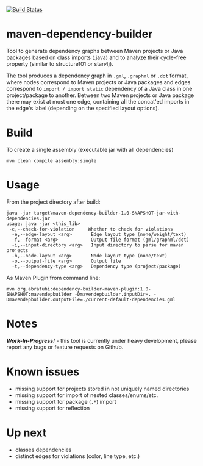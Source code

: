 [![Build Status](https://travis-ci.org/coiouhkc/maven-dependency-builder.svg)](https://travis-ci.org/coiouhkc/maven-dependency-builder)

# maven-dependency-builder
Tool to generate dependency graphs between Maven projects or Java packages based on class imports (.java) and to analyze their cycle-free property (similar to structure101 or stan4j).

The tool produces a dependency graph in `.gml`, `.graphml` or `.dot` format, where nodes correspond to Maven projects or Java packages and edges correspond to `import / import static` dependency of a Java class in one project/package to another.
Between two Maven projects or Java package there may exist at most one edge, containing all the concat'ed imports in the edge's label (depending on the specified layout options).

# Build
To create a single assembly (executable jar with all dependencies)
```
mvn clean compile assembly:single
```

# Usage
From the project directory after build:
```
java -jar target\maven-dependency-builder-1.0-SNAPSHOT-jar-with-dependencies.jar
usage: java -jar <this_lib>
 -c,--check-for-violation     Whether to check for violations
  -e,--edge-layout <arg>       Edge layout type (none/weight/text)
  -f,--format <arg>            Output file format (gml/graphml/dot)
  -i,--input-directory <arg>   Input directory to parse for maven projects
  -n,--node-layout <arg>       Node layout type (none/text)
  -o,--output-file <arg>       Output file
  -t,--dependency-type <arg>   Dependency type (project/package)
```

As Maven Plugin from command line:
```
mvn org.abratuhi:dependency-builder-maven-plugin:1.0-SNAPSHOT:mavendepbuilder -Dmavendepbuilder.inputDir=. -Dmavendepbuilder.outputFile=./current-default-dependencies.gml
```
# Notes
**_Work-In-Progress!_** - this tool is currently under heavy development, please report any bugs or feature requests on Github.

# Known issues
* missing support for projects stored in not uniquely named directories
* missing support for import of nested classes/enums/etc.
* missing support for package (`.*`) import
* missing support for reflection

# Up next
* classes dependencies
* distinct edges for violations (color, line type, etc.)
